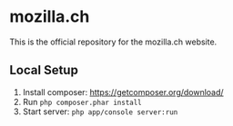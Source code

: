 # mozilla.ch
This is the official repository for the mozilla.ch website.

## Local Setup

1. Install composer: https://getcomposer.org/download/
2. Run ```php composer.phar install```
3. Start server: ```php app/console server:run ```
